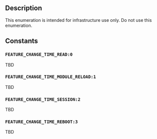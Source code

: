 ## Description

This enumeration is intended for infrastructure use only. Do not use this enumeration.

## Constants

### `FEATURE_CHANGE_TIME_READ:0`

TBD

### `FEATURE_CHANGE_TIME_MODULE_RELOAD:1`

TBD

### `FEATURE_CHANGE_TIME_SESSION:2`

TBD

### `FEATURE_CHANGE_TIME_REBOOT:3`

TBD